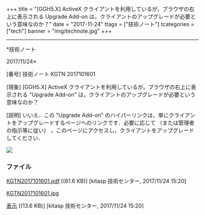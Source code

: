 ﻿+++
title = "[GGH5.X] ActiveX クライアントを利用しているが，ブラウザの右上に表示される Upgrade Add-on は，クライアントのアップグレードが必要という意味なのか？"
date = "2017-11-24"
ttags = ["技術ノート"]
tcategories = ["tech"]
banner = "img/technote.jpg"
+++

-----------------------------------------------------------------------------------------------------------------------------

*技術ノート

2017/11/24*


[番号]
技術ノート KGTN 2017101601

[現象]
[GGH5.X] ActiveX
クライアントを利用しているが，ブラウザの右上に表示される "Upgrade
Add-on" は，クライアントのアップグレードが必要という意味なのか？

[説明]
いいえ．この "Upgrade Add-on"
のハイパーリンクは，単にクライアントをアップグレードするページへのリンクです．必要に応じて
（または管理者の指示等に従い）
，このページにアクセスし，クライアントをアップグレードしてください．

![](http://techreport.kitasp.net/attachments/download/3862/KGTN2017101601.jpg)


### ファイル





[KGTN2017101601.pdf](http://techreport.kitasp.net/attachments/download/3861/KGTN2017101601.pdf)
 [(61.6 KB)] [kitasp 技術センター, 2017/11/24
15:20]

[KGTN2017101601.jpg](http://techreport.kitasp.net/attachments/download/3862/KGTN2017101601.jpg)

[表示](http://techreport.kitasp.net/attachments/3862/KGTN2017101601.jpg "表示")
 [(13.6 KB)] [kitasp 技術センター, 2017/11/24
15:20]
